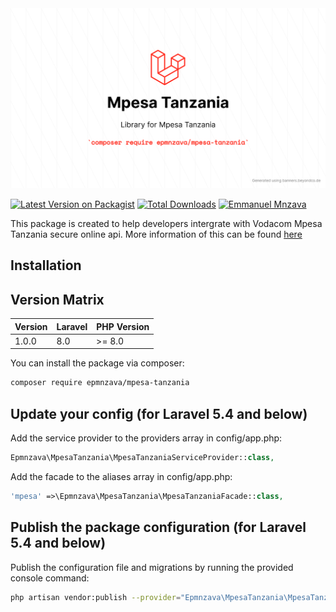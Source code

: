 <img src="https://github.com/dbrax/mpesa-tanzania/blob/main/mpesa-tanzania.png">

[![Latest Version on Packagist](https://img.shields.io/packagist/v/epmnzava/mpesa-tanzania.svg?style=flat-square)](https://packagist.org/packages/epmnzava/mpesa-tanzania)
[![Total Downloads](https://img.shields.io/packagist/dt/epmnzava/tigosecure.svg?style=flat-square)](https://packagist.org/packages/epmnzava/mpesa-tanzania)
[![Emmanuel Mnzava](https://img.shields.io/badge/Author-Emmanuel%20Mnzava-green)](mailto:epmnzava@gmail.com)

This package is created to help developers intergrate with Vodacom Mpesa Tanzania secure online api. More information of this can be found [here](https://epmnzava.medium.com/)

## Installation


## Version Matrix

Version | Laravel   | PHP Version
------- | --------- | ------------
1.0.0   | 8.0       | >= 8.0 


You can install the package via composer:

```bash
composer require epmnzava/mpesa-tanzania
```

## Update your config (for Laravel 5.4 and below)

Add the service provider to the providers array in config/app.php:

```php
Epmnzava\MpesaTanzania\MpesaTanzaniaServiceProvider::class,
```
Add the facade to the aliases array in config/app.php:

```php
'mpesa' =>\Epmnzava\MpesaTanzania\MpesaTanzaniaFacade::class,
```

## Publish the package configuration (for Laravel 5.4 and below)

Publish the configuration file and migrations by running the provided console command:

```bash
php artisan vendor:publish --provider="Epmnzava\MpesaTanzania\MpesaTanzaniaServiceProvider"